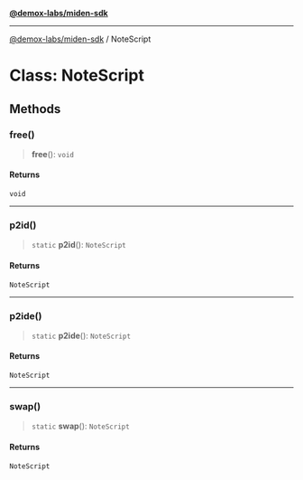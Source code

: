 [**@demox-labs/miden-sdk**](../README.md)

***

[@demox-labs/miden-sdk](../README.md) / NoteScript

# Class: NoteScript

## Methods

### free()

> **free**(): `void`

#### Returns

`void`

***

### p2id()

> `static` **p2id**(): `NoteScript`

#### Returns

`NoteScript`

***

### p2ide()

> `static` **p2ide**(): `NoteScript`

#### Returns

`NoteScript`

***

### swap()

> `static` **swap**(): `NoteScript`

#### Returns

`NoteScript`
